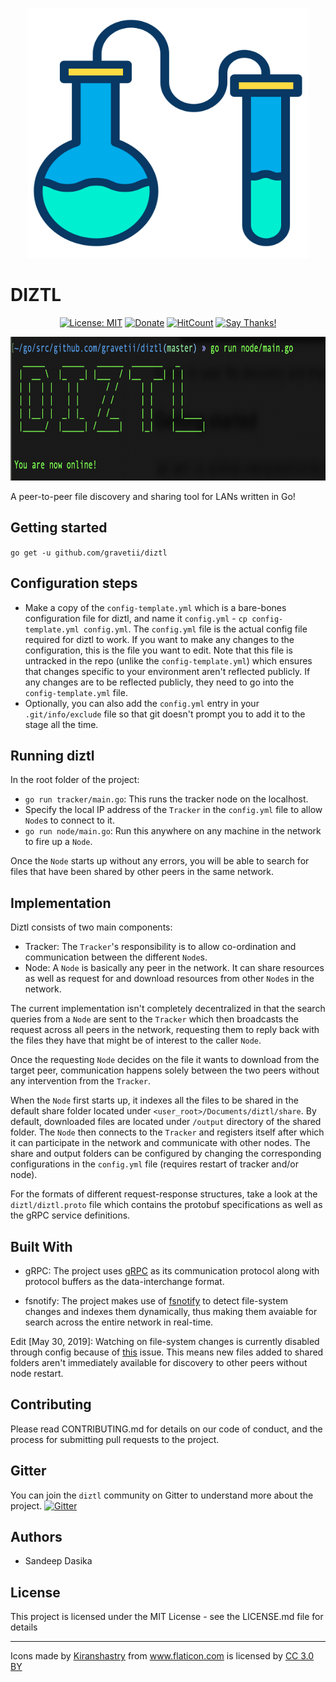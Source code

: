 <p align="center">
<img src="images/diztl_icon.png" width="450" height="400" alt="Diztl Icon" />
</p>

# DIZTL

<p align="center">
<a href="https://opensource.org/licenses/MIT"><img src="https://img.shields.io/badge/License-MIT-yellow.svg" alt="License: MIT" /></a>
<a href="https://www.paypal.me/sandeepdasika"><img src="https://img.shields.io/badge/Donate-PayPal-green.svg" alt="Donate" /></a>
<a href="http://hits.dwyl.io/gravetii/diztl"><img src="http://hits.dwyl.io/gravetii/diztl.svg" alt="HitCount"/></a>
<a href="https://saythanks.io/to/gravetii"><img src="https://img.shields.io/badge/Say%20Thanks-!-1EAEDB.svg" alt="Say Thanks!" /></a>
</p>

<p align="center">
<img src="images/sc1.png" width="800" height="230" alt="Screenshot 1" />
</p>
A peer-to-peer file discovery and sharing tool for LANs written in Go!

## Getting started
```go get -u github.com/gravetii/diztl```

## Configuration steps

- Make a copy of the `config-template.yml` which is a bare-bones configuration file for diztl, and name it `config.yml` - `cp config-template.yml config.yml`. The `config.yml` file is the actual config file required for diztl to work. If you want to make any changes to the configuration, this is the file you want to edit. Note that this file is untracked in the repo (unlike the `config-template.yml`) which ensures that changes specific to your environment aren't reflected publicly. If any changes are to be reflected publicly, they need to go into the `config-template.yml` file.
- Optionally, you can also add the `config.yml` entry in your `.git/info/exclude` file so that git doesn't prompt you to add it to the stage all the time.

## Running diztl

In the root folder of the project:
- `go run tracker/main.go`: This runs the tracker node on the localhost.
- Specify the local IP address of the `Tracker` in the `config.yml` file to allow `Node`s to connect to it.
- `go run node/main.go`: Run this anywhere on any machine in the network to fire up a `Node`.

Once the `Node` starts up without any errors, you will be able to search for files that have been shared by other peers in the same network.

## Implementation
Diztl consists of two main components:
- Tracker: The `Tracker`'s responsibility is to allow co-ordination and communication between the different `Node`s.
- Node: A `Node` is basically any peer in the network. It can share resources as well as request for and download resources from other `Node`s in the network.

The current implementation isn't completely decentralized in that the search queries from a `Node` are sent to the `Tracker` which then broadcasts the request across all peers in the network, requesting them to reply back with the files they have that might be of interest to the caller `Node`.

Once the requesting `Node` decides on the file it wants to download from the target peer, communication happens solely between the two peers without any intervention from the `Tracker`.

When the `Node` first starts up, it indexes all the files to be shared in the default share folder located under `<user_root>/Documents/diztl/share`. By default, downloaded files are located under `/output` directory of the shared folder. The `Node` then connects to the `Tracker` and registers itself after which it can participate in the network and communicate with other nodes. The share and output folders can be configured by changing the corresponding configurations in the `config.yml` file (requires restart of tracker and/or node).

For the formats of different request-response structures, take a look at the `diztl/diztl.proto` file which contains the protobuf specifications as well as the gRPC service definitions.

## Built With
- gRPC: The project uses [gRPC](https://grpc.io/docs/) as its communication protocol along with protocol buffers as the data-interchange format.

- fsnotify: The project makes use of [fsnotify](https://github.com/fsnotify/fsnotify) to detect file-system changes and indexes them dynamically, thus making them avaiable for search across the entire network in real-time.


Edit [May 30, 2019]: Watching on file-system changes is currently disabled through config because of [this](https://github.com/gravetii/diztl/issues/7) issue. This means new files added to shared folders aren't immediately available for discovery to other peers without node restart.

## Contributing
Please read CONTRIBUTING.md for details on our code of conduct, and the process for submitting pull requests to the project.

## Gitter
You can join the `diztl` community on Gitter to understand more about the project. 
[![Gitter](https://badges.gitter.im/diztl/community.svg)](https://gitter.im/diztl/community?utm_source=badge&utm_medium=badge&utm_campaign=pr-badge)

## Authors
- Sandeep Dasika


## License
This project is licensed under the MIT License - see the LICENSE.md file for details

---

<div>Icons made by <a href="https://www.flaticon.com/authors/kiranshastry" title="Kiranshastry">Kiranshastry</a> from <a href="https://www.flaticon.com/" 			    title="Flaticon">www.flaticon.com</a> is licensed by <a href="http://creativecommons.org/licenses/by/3.0/" 			    title="Creative Commons BY 3.0" target="_blank">CC 3.0 BY</a></div>
